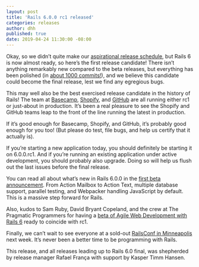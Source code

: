 ```yaml
---
layout: post
title: 'Rails 6.0.0 rc1 released'
categories: releases
author: dhh
published: true
date: 2019-04-24 11:30:00 -08:00
---
```

Okay, so we didn’t quite make our [aspirational release schedule](https://rubyonrails.org/2018/12/20/timeline-for-the-release-of-Rails-6-0), but Rails 6 is now almost ready, so here’s the first release candidate! There isn’t anything remarkably new compared to the beta releases, but everything has been polished (in [about 1000 commits!](https://github.com/rails/rails/compare/v6.0.0.beta2...v6.0.0.rc1)), and we believe this candidate could become the final release, lest we find any egregious bugs.

This may well also be the best exercised release candidate in the history of Rails! The team at [Basecamp](https://basecamp.com), [Shopify](https://shopify.com), and [GitHub](https://github.com) are all running either rc1 or just-about in production. It’s been a real pleasure to see the Shopify and GitHub teams leap to the front of the line running the latest in production.

If it’s good enough for Basecamp, Shopify, and GitHub, it’s probably good enough for you too! (But please do test, file bugs, and help us certify that it actually is).

If you’re starting a new application today, you should definitely be starting it on 6.0.0.rc1. And if you’re running an existing application under active development, you should probably also upgrade. Doing so will help us flush out the last issues before the final release.

You can read all about what’s new in Rails 6.0.0 in the [first beta announcement](https://rubyonrails.org/2019/1/18/Rails-6-0-Action-Mailbox-Action-Text-Multiple-DBs-Parallel-Testing). From Action Mailbox to Action Text, multiple database support, parallel testing, and Webpacker handling JavaScript by default. This is a massive step forward for Rails.

Also, kudos to Sam Ruby, David Bryant Copeland, and the crew at The Pragmatic Programmers for having a [beta of Agile Web Development with Rails 6](https://pragprog.com/book/rails6/agile-web-development-with-rails-6) ready to coincide with rc1.

Finally, we can’t wait to see everyone at a sold-out [RailsConf in Minneapolis](https://railsconf.com) next week. It’s never been a better time to be programming with Rails.

This release, and all releases leading up to Rails 6.0 final, was shepherded by release manager Rafael França with support by Kasper Timm Hansen.
